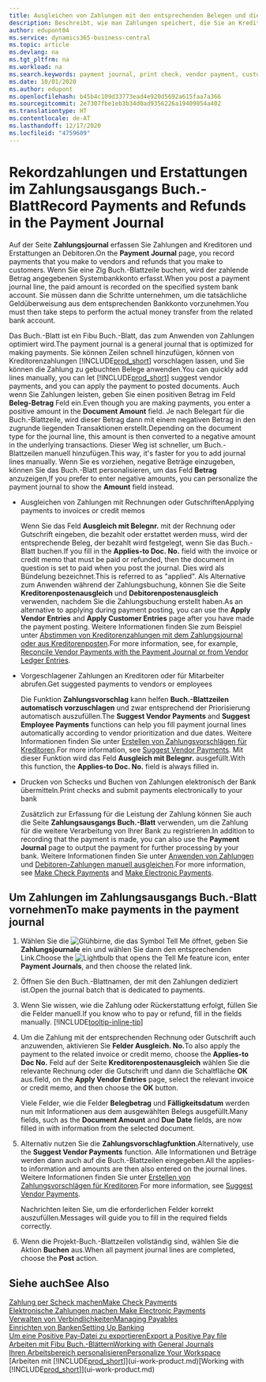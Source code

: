 ```yaml
---
title: Ausgleichen von Zahlungen mit den entsprechenden Belegen und diese buchen| Microsoft Docs
description: Beschreibt, wie man Zahlungen speichert, die Sie an Kreditoren und Erstattungen leisten, die Sie den Debitoren erstellen.
author: edupont04
ms.service: dynamics365-business-central
ms.topic: article
ms.devlang: na
ms.tgt_pltfrm: na
ms.workload: na
ms.search.keywords: payment journal, print check, vendor payment, customer refund, creditor, debt, balance due, AP
ms.date: 10/01/2020
ms.author: edupont
ms.openlocfilehash: b45b4c109d33773ead4e920d5692a615faa7a366
ms.sourcegitcommit: 2e7307fbe1eb3b34d0ad9356226a19409054a402
ms.translationtype: HT
ms.contentlocale: de-AT
ms.lasthandoff: 12/17/2020
ms.locfileid: "4759609"
---
```

# <a name="record-payments-and-refunds-in-the-payment-journal"></a><span data-ttu-id="8462d-103">Rekordzahlungen und Erstattungen im Zahlungsausgangs Buch.-Blatt</span><span class="sxs-lookup"><span data-stu-id="8462d-103">Record Payments and Refunds in the Payment Journal</span></span>

<span data-ttu-id="8462d-104">Auf der Seite **Zahlungsjournal** erfassen Sie Zahlungen and Kreditoren und Erstattungen an Debitoren.</span><span class="sxs-lookup"><span data-stu-id="8462d-104">On the **Payment Journal** page, you record payments that you make to vendors and refunds that you make to customers.</span></span> <span data-ttu-id="8462d-105">Wenn Sie eine Zlg Buch.-Blattzeile buchen, wird der zahlende Betrag angegebenen Systembankkonto erfasst.</span><span class="sxs-lookup"><span data-stu-id="8462d-105">When you post a payment journal line, the paid amount is recorded on the specified system bank account.</span></span> <span data-ttu-id="8462d-106">Sie müssen dann die Schritte unternehmen, um die tatsächliche Geldüberweisung aus dem entsprechenden Bankkonto vorzunehmen.</span><span class="sxs-lookup"><span data-stu-id="8462d-106">You must then take steps to perform the actual money transfer from the related bank account.</span></span>  

<span data-ttu-id="8462d-107">Das Buch.-Blatt ist ein Fibu Buch.-Blatt, das zum Anwenden von Zahlungen optimiert wird.</span><span class="sxs-lookup"><span data-stu-id="8462d-107">The payment journal is a general journal that is optimized for making payments.</span></span> <span data-ttu-id="8462d-108">Sie können Zeilen schnell hinzufügen, können von Kreditorenzahlungen [!INCLUDE[prod_short](includes/prod_short.md)] vorschlagen lassen, und Sie können die Zahlung zu gebuchten Belege anwenden.</span><span class="sxs-lookup"><span data-stu-id="8462d-108">You can quickly add lines manually, you can let [!INCLUDE[prod_short](includes/prod_short.md)] suggest vendor payments, and you can apply the payment to posted documents.</span></span> <span data-ttu-id="8462d-109">Auch wenn Sie Zahlungen leisten, geben Sie einen positiven Betrag im Feld **Beleg-Betrag** Feld ein.</span><span class="sxs-lookup"><span data-stu-id="8462d-109">Even though you are making payments, you enter a positive amount in the **Document Amount** field.</span></span> <span data-ttu-id="8462d-110">Je nach Belegart für die Buch.-Blattzeile, wird dieser Betrag dann mit einem negativen Betrag in den zugrunde liegenden Transaktionen erstellt.</span><span class="sxs-lookup"><span data-stu-id="8462d-110">Depending on the document type for the journal line, this amount is then converted to a negative amount in the underlying transactions.</span></span> <span data-ttu-id="8462d-111">Dieser Weg ist schneller, um Buch.-Blattzeilen manuell hinzufügen.</span><span class="sxs-lookup"><span data-stu-id="8462d-111">This way, it's faster for you to add journal lines manually.</span></span> <span data-ttu-id="8462d-112">Wenn Sie es vorziehen, negative Beträge einzugeben, können Sie das Buch.-Blatt personalisieren, um das Feld **Betrag** anzuzeigen,</span><span class="sxs-lookup"><span data-stu-id="8462d-112">If you prefer to enter negative amounts, you can personalize the payment journal to show the **Amount** field instead.</span></span>  

- <span data-ttu-id="8462d-113">Ausgleichen von Zahlungen mit Rechnungen oder Gutschriften</span><span class="sxs-lookup"><span data-stu-id="8462d-113">Applying payments to invoices or credit memos</span></span>

    <span data-ttu-id="8462d-114">Wenn Sie das Feld **Ausgleich mit Belegnr.** mit der Rechnung oder Gutschrift eingeben, die bezahlt oder erstattet werden muss, wird der entsprechende Beleg, der bezahlt wird festgelegt, wenn Sie das Buch.-Blatt buchen.</span><span class="sxs-lookup"><span data-stu-id="8462d-114">If you fill in the **Applies-to Doc. No.** field with the invoice or credit memo that must be paid or refunded, then the document in question is set to paid when you post the journal.</span></span> <span data-ttu-id="8462d-115">Dies wird als Bündelung bezeichnet.</span><span class="sxs-lookup"><span data-stu-id="8462d-115">This is referred to as "applied".</span></span> <span data-ttu-id="8462d-116">Als Alternative zum Anwenden während der Zahlungsbuchung, können Sie die Seite **Kreditorenpostenausgleich** und **Debitorenpostenausgleich** verwenden, nachdem Sie die Zahlungsbuchung erstellt haben.</span><span class="sxs-lookup"><span data-stu-id="8462d-116">As an alternative to applying during payment posting, you can use the **Apply Vendor Entries** and **Apply Customer Entries** page after you have made the payment posting.</span></span> <span data-ttu-id="8462d-117">Weitere Informationen finden Sie zum Beispiel unter [Abstimmen von Kreditorenzahlungen mit dem Zahlungsjournal oder aus Kreditorenposten](payables-how-apply-purchase-transactions-manually.md).</span><span class="sxs-lookup"><span data-stu-id="8462d-117">For more information, see, for example, [Reconcile Vendor Payments with the Payment Journal or from Vendor Ledger Entries](payables-how-apply-purchase-transactions-manually.md).</span></span>  

- <span data-ttu-id="8462d-118">Vorgeschlagener Zahlungen an Kreditoren oder für Mitarbeiter abrufen.</span><span class="sxs-lookup"><span data-stu-id="8462d-118">Get suggested payments to vendors or employees</span></span>

    <span data-ttu-id="8462d-119">Die Funktion **Zahlungsvorschlag** kann helfen **Buch.-Blattzeilen automatisch vorzuschlagen** und zwar entsprechend der Priorisierung automatisch auszufüllen.</span><span class="sxs-lookup"><span data-stu-id="8462d-119">The **Suggest Vendor Payments** and **Suggest Employee Payments** functions can help you fill payment journal lines automatically according to vendor prioritization and due dates.</span></span> <span data-ttu-id="8462d-120">Weitere Informationen finden Sie unter [Erstellen von Zahlungsvorschlägen für Kreditoren](payables-how-suggest-vendor-payments.md).</span><span class="sxs-lookup"><span data-stu-id="8462d-120">For more information, see [Suggest Vendor Payments](payables-how-suggest-vendor-payments.md).</span></span> <span data-ttu-id="8462d-121">Mit dieser Funktion wird das Feld **Ausgleich mit Belegnr.** ausgefüllt.</span><span class="sxs-lookup"><span data-stu-id="8462d-121">With this function, the **Applies-to Doc. No.** field is always filled in.</span></span>  

- <span data-ttu-id="8462d-122">Drucken von Schecks und Buchen von Zahlungen elektronisch der Bank übermitteln.</span><span class="sxs-lookup"><span data-stu-id="8462d-122">Print checks and submit payments electronically to your bank</span></span>

    <span data-ttu-id="8462d-123">Zusätzlich zur Erfassung für die Leistung der Zahlung können Sie auch die Seite **Zahlungsausgangs Buch.-Blatt** verwenden, um die Zahlung für die weitere Verarbeitung von Ihrer Bank zu registrieren.</span><span class="sxs-lookup"><span data-stu-id="8462d-123">In addition to recording that the payment is made, you can also use the **Payment Journal** page to output the payment for further processing by your bank.</span></span> <span data-ttu-id="8462d-124">Weitere Informationen finden Sie unter [Anwenden von Zahlungen](payables-how-work-checks.md) und [Debitoren-Zahlungen manuell ausgleichen](finance-make-payments-with-bank-data-conversion-service-or-sepa-credit-transfer.md#exporting-payments-to-a-bank-file).</span><span class="sxs-lookup"><span data-stu-id="8462d-124">For more information, see [Make Check Payments](payables-how-work-checks.md) and [Make Electronic Payments](finance-make-payments-with-bank-data-conversion-service-or-sepa-credit-transfer.md#exporting-payments-to-a-bank-file).</span></span>  

## <a name="to-make-payments-in-the-payment-journal"></a><span data-ttu-id="8462d-125">Um Zahlungen im Zahlungsausgangs Buch.-Blatt vornehmen</span><span class="sxs-lookup"><span data-stu-id="8462d-125">To make payments in the payment journal</span></span>

1. <span data-ttu-id="8462d-126">Wählen Sie die ![Glühbirne, die das Symbol Tell Me öffnet](media/ui-search/search_small.png "Tell Me-Funktion"), geben Sie **Zahlungsjournale** ein und wählen Sie dann den entsprechenden Link.</span><span class="sxs-lookup"><span data-stu-id="8462d-126">Choose the ![Lightbulb that opens the Tell Me feature](media/ui-search/search_small.png "Tell me what you want to do") icon, enter **Payment Journals**, and then choose the related link.</span></span>
2. <span data-ttu-id="8462d-127">Öffnen Sie den Buch.-Blattnamen, der mit den Zahlungen dediziert ist.</span><span class="sxs-lookup"><span data-stu-id="8462d-127">Open the journal batch that is dedicated to payments.</span></span>
3. <span data-ttu-id="8462d-128">Wenn Sie wissen, wie die Zahlung oder Rückerstattung erfolgt, füllen Sie die Felder manuell.</span><span class="sxs-lookup"><span data-stu-id="8462d-128">If you know who to pay or refund, fill in the fields manually.</span></span> [!INCLUDE[tooltip-inline-tip](includes/tooltip-inline-tip_md.md)]
4. <span data-ttu-id="8462d-129">Um die Zahlung mit der entsprechenden Rechnung oder Gutschrift auch anzuwenden, aktivieren Sie **Felder Ausgleich. No.**</span><span class="sxs-lookup"><span data-stu-id="8462d-129">To also apply the payment to the related invoice or credit memo, choose the **Applies-to Doc No.**</span></span> <span data-ttu-id="8462d-130">Feld auf der Seite **Kreditorenpostenausgleich** wählen Sie die relevante Rechnung oder die Gutschrift und dann die Schaltfläche **OK** aus.</span><span class="sxs-lookup"><span data-stu-id="8462d-130">field, on the **Apply Vendor Entries** page, select the relevant invoice or credit memo, and then choose the **OK** button.</span></span>

    <span data-ttu-id="8462d-131">Viele Felder, wie die Felder **Belegbetrag** und **Fälligkeitsdatum** werden nun mit Informationen aus dem ausgewählten Belegs ausgefüllt.</span><span class="sxs-lookup"><span data-stu-id="8462d-131">Many fields, such as the **Document Amount** and **Due Date** fields, are now filled in with information from the selected document.</span></span>
5. <span data-ttu-id="8462d-132">Alternativ nutzen Sie die **Zahlungsvorschlagfunktion**.</span><span class="sxs-lookup"><span data-stu-id="8462d-132">Alternatively, use the **Suggest Vendor Payments** function.</span></span> <span data-ttu-id="8462d-133">Alle Informationen und Beträge werden dann auch auf die Buch.-Blattzeilen eingegeben.</span><span class="sxs-lookup"><span data-stu-id="8462d-133">All the applies-to information and amounts are then also entered on the journal lines.</span></span> <span data-ttu-id="8462d-134">Weitere Informationen finden Sie unter [Erstellen von Zahlungsvorschlägen für Kreditoren](payables-how-suggest-vendor-payments.md).</span><span class="sxs-lookup"><span data-stu-id="8462d-134">For more information, see [Suggest Vendor Payments](payables-how-suggest-vendor-payments.md).</span></span>

    <span data-ttu-id="8462d-135">Nachrichten leiten Sie, um die erforderlichen Felder korrekt auszufüllen.</span><span class="sxs-lookup"><span data-stu-id="8462d-135">Messages will guide you to fill in the required fields correctly.</span></span>
6.  <span data-ttu-id="8462d-136">Wenn die Projekt-Buch.-Blattzeilen vollständig sind, wählen Sie die Aktion **Buchen** aus.</span><span class="sxs-lookup"><span data-stu-id="8462d-136">When all payment journal lines are completed, choose the **Post** action.</span></span>

## <a name="see-also"></a><span data-ttu-id="8462d-137">Siehe auch</span><span class="sxs-lookup"><span data-stu-id="8462d-137">See Also</span></span>
[<span data-ttu-id="8462d-138">Zahlung per Scheck machen</span><span class="sxs-lookup"><span data-stu-id="8462d-138">Make Check Payments</span></span>](payables-how-work-checks.md)  
[<span data-ttu-id="8462d-139">Elektronische Zahlungen machen </span><span class="sxs-lookup"><span data-stu-id="8462d-139">Make Electronic Payments</span></span>](finance-make-payments-with-bank-data-conversion-service-or-sepa-credit-transfer.md#exporting-payments-to-a-bank-file)  
[<span data-ttu-id="8462d-140">Verwalten von Verbindlichkeiten</span><span class="sxs-lookup"><span data-stu-id="8462d-140">Managing Payables</span></span>](payables-manage-payables.md)  
[<span data-ttu-id="8462d-141">Einrichten von Banken</span><span class="sxs-lookup"><span data-stu-id="8462d-141">Setting Up Banking</span></span>](bank-setup-banking.md)  
[<span data-ttu-id="8462d-142">Um eine Positive Pay-Datei zu exportieren</span><span class="sxs-lookup"><span data-stu-id="8462d-142">Export a Positive Pay file</span></span>](finance-how-positive-pay.md)  
[<span data-ttu-id="8462d-143">Arbeiten mit Fibu Buch.-Blättern</span><span class="sxs-lookup"><span data-stu-id="8462d-143">Working with General Journals</span></span>](ui-work-general-journals.md)  
[<span data-ttu-id="8462d-144">Ihren Arbeitsbereich personalisieren</span><span class="sxs-lookup"><span data-stu-id="8462d-144">Personalize Your Workspace</span></span>](ui-personalization-user.md)  
<span data-ttu-id="8462d-145">[Arbeiten mit [!INCLUDE[prod_short](includes/prod_short.md)]](ui-work-product.md)</span><span class="sxs-lookup"><span data-stu-id="8462d-145">[Working with [!INCLUDE[prod_short](includes/prod_short.md)]](ui-work-product.md)</span></span>  
